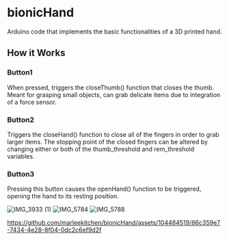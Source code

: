 # bionicHand

Arduino code that implements the basic functionalities of a 3D printed hand.

## How it Works

### Button1

When pressed, triggers the closeThumb() function that closes the thumb. Meant for grasping small objects, can grab delicate items due to integration of a force sensor.

### Button2

Triggers the closeHand() function to close all of the fingers in order to grab larger items. The stopping point of the closed fingers can be altered by changing either or both of the thumb_threshold and rem_threshold variables.

### Button3

Pressing this button causes the openHand() function to be triggered, opening the hand to its resting position.

![IMG_3933 (1)](https://github.com/marleekitchen/bionicHand/assets/104484519/3d27cee2-0c28-4469-b50b-4e8b63bfa191)
![IMG_5784](https://github.com/marleekitchen/bionicHand/assets/104484519/bc979ece-843e-4a0e-849c-57c8cfcaf987)
![IMG_5788](https://github.com/marleekitchen/bionicHand/assets/104484519/6a33c3d9-bafd-40fb-9ab5-194acf2c4aa3)

https://github.com/marleekitchen/bionicHand/assets/104484519/86c359e7-7434-4e28-8f04-0dc2c6ef9d2f

